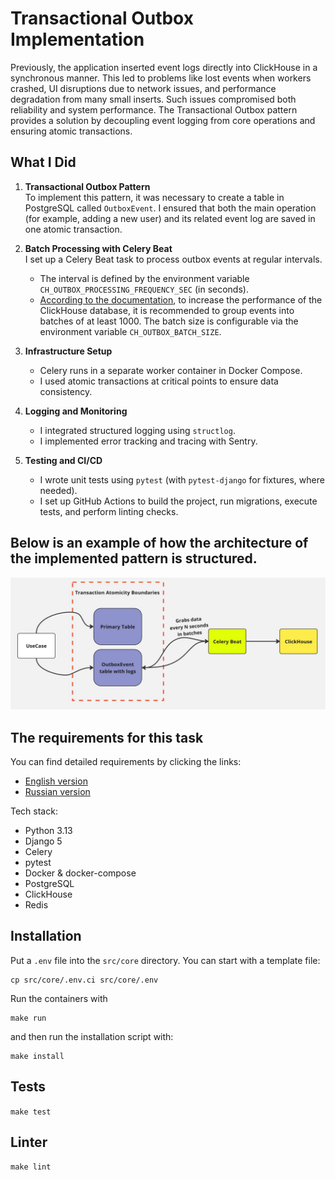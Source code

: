 # Transactional Outbox Implementation

Previously, the application inserted event logs directly into ClickHouse in a synchronous manner. This led to problems like lost events when workers crashed, UI disruptions due to network issues, and performance degradation from many small inserts. Such issues compromised both reliability and system performance. The Transactional Outbox pattern provides a solution by decoupling event logging from core operations and ensuring atomic transactions.

## What I Did

1. **Transactional Outbox Pattern**  
   To implement this pattern, it was necessary to create a table in PostgreSQL called `OutboxEvent`. I ensured that both the main operation (for example, adding a new user) and its related event log are saved in one atomic transaction.

2. **Batch Processing with Celery Beat**  
   I set up a Celery Beat task to process outbox events at regular intervals.

   - The interval is defined by the environment variable `CH_OUTBOX_PROCESSING_FREQUENCY_SEC` (in seconds).
   - [According to the documentation](https://clickhouse.com/blog/common-getting-started-issues-with-clickhouse#many-small-inserts), to increase the performance of the ClickHouse database, it is recommended to group events into batches of at least 1000. The batch size is configurable via the environment variable `CH_OUTBOX_BATCH_SIZE`.

3. **Infrastructure Setup**

   - Celery runs in a separate worker container in Docker Compose.
   - I used atomic transactions at critical points to ensure data consistency.

4. **Logging and Monitoring**

   - I integrated structured logging using `structlog`.
   - I implemented error tracking and tracing with Sentry.

5. **Testing and CI/CD**
   - I wrote unit tests using `pytest` (with `pytest-django` for fixtures, where needed).
   - I set up GitHub Actions to build the project, run migrations, execute tests, and perform linting checks.

## Below is an example of how the architecture of the implemented pattern is structured.

![The architecture of the implemented pattern](images/Architecture%20schema.jpg)

## The requirements for this task

You can find detailed requirements by clicking the links:

- [English version](docs/task_en.md)
- [Russian version](docs/task_ru.md)

Tech stack:

- Python 3.13
- Django 5
- Celery
- pytest
- Docker & docker-compose
- PostgreSQL
- ClickHouse
- Redis

## Installation

Put a `.env` file into the `src/core` directory. You can start with a template file:

```
cp src/core/.env.ci src/core/.env
```

Run the containers with

```
make run
```

and then run the installation script with:

```
make install
```

## Tests

`make test`

## Linter

`make lint`
